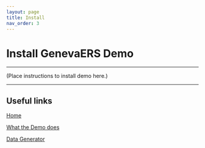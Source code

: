 ```yaml
---
layout: page
title: Install
nav_order: 3
---
```


# Install GenevaERS Demo

-----

\(Place instructions to install demo here.\)

-----

## Useful links

[Home](index.md)

[What the Demo does](WhatDemoDoes.md)

[Data Generator](DataGenerator.md)